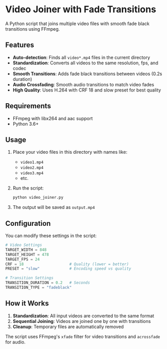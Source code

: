 # Video Joiner with Fade Transitions

A Python script that joins multiple video files with smooth fade black transitions using FFmpeg.

## Features

- **Auto-detection**: Finds all `video*.mp4` files in the current directory
- **Standardization**: Converts all videos to the same resolution, fps, and codec
- **Smooth Transitions**: Adds fade black transitions between videos (0.2s duration)
- **Audio Crossfading**: Smooth audio transitions to match video fades
- **High Quality**: Uses H.264 with CRF 18 and slow preset for best quality

## Requirements

- FFmpeg with libx264 and aac support
- Python 3.6+

## Usage

1. Place your video files in this directory with names like:
   - `video1.mp4`
   - `video2.mp4` 
   - `video3.mp4`
   - etc.

2. Run the script:
   ```bash
   python video_joiner.py
   ```

3. The output will be saved as `output.mp4`

## Configuration

You can modify these settings in the script:

```python
# Video Settings
TARGET_WIDTH = 848
TARGET_HEIGHT = 478
TARGET_FPS = 24
CRF = 18                    # Quality (lower = better)
PRESET = "slow"             # Encoding speed vs quality

# Transition Settings
TRANSITION_DURATION = 0.2   # Seconds
TRANSITION_TYPE = "fadeblack"
```

## How it Works

1. **Standardization**: All input videos are converted to the same format
2. **Sequential Joining**: Videos are joined one by one with transitions
3. **Cleanup**: Temporary files are automatically removed

The script uses FFmpeg's `xfade` filter for video transitions and `acrossfade` for audio.